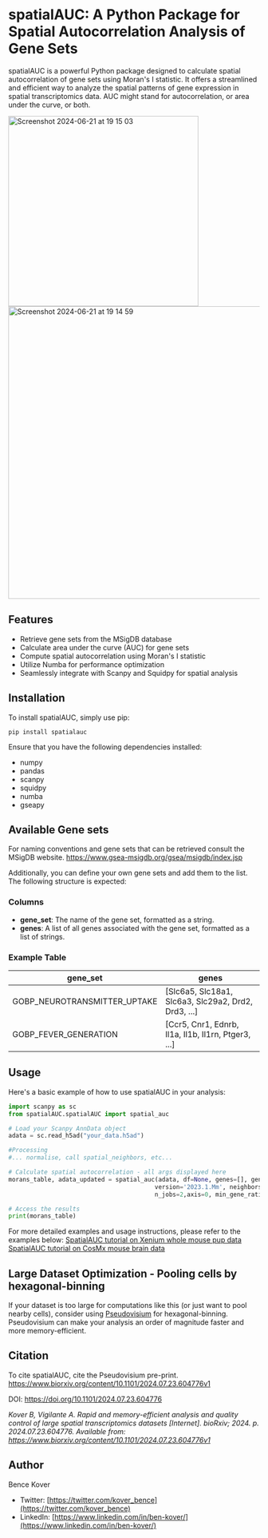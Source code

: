 # spatialAUC: A Python Package for Spatial Autocorrelation Analysis of Gene Sets

spatialAUC is a powerful Python package designed to calculate spatial autocorrelation of gene sets using Moran's I statistic. It offers a streamlined and efficient way to analyze the spatial patterns of gene expression in spatial transcriptomics data. AUC might stand for autocorrelation, or area under the curve, or both.

<img width="381" alt="Screenshot 2024-06-21 at 19 15 03" src="https://github.com/BKover99/spatialAUC/assets/91386576/5784116d-958c-4188-95c2-e2edfd9865cb">
<img width="586" alt="Screenshot 2024-06-21 at 19 14 59" src="https://github.com/BKover99/spatialAUC/assets/91386576/d63cbb5d-4aea-44b8-a444-6632a1ea9060">


## Features

- Retrieve gene sets from the MSigDB database
- Calculate area under the curve (AUC) for gene sets
- Compute spatial autocorrelation using Moran's I statistic
- Utilize Numba for performance optimization
- Seamlessly integrate with Scanpy and Squidpy for spatial analysis

## Installation

To install spatialAUC, simply use pip:

```shell
pip install spatialauc
```

Ensure that you have the following dependencies installed:

- numpy
- pandas
- scanpy
- squidpy
- numba
- gseapy

## Available Gene sets
For naming conventions and gene sets that can be retrieved consult the MSigDB website.
https://www.gsea-msigdb.org/gsea/msigdb/index.jsp

Additionally, you can define your own gene sets and add them to the list.
The following structure is expected:
 
 ### Columns
 
 - **gene_set**: The name of the gene set, formatted as a string.
 - **genes**: A list of all genes associated with the gene set, formatted as a list of strings.

 
 ### Example Table
 
 | gene_set                       | genes                                                                 |
 |--------------------------------|-----------------------------------------------------------------------|
 | GOBP_NEUROTRANSMITTER_UPTAKE   | [Slc6a5, Slc18a1, Slc6a3, Slc29a2, Drd2, Drd3, ...]                   |
 | GOBP_FEVER_GENERATION          | [Ccr5, Cnr1, Ednrb, Il1a, Il1b, Il1rn, Ptger3, ...]                   |



## Usage

Here's a basic example of how to use spatialAUC in your analysis:

```python
import scanpy as sc
from spatialAUC.spatialAUC import spatial_auc

# Load your Scanpy AnnData object
adata = sc.read_h5ad("your_data.h5ad")

#Processing
#... normalise, call spatial_neighbors, etc...

# Calculate spatial autocorrelation - all args displayed here
morans_table, adata_updated = spatial_auc(adata, df=None, genes=[], gene_sets=['m5.all', 'm2.all'],
                                         version='2023.1.Mm', neighbors_defined=True, n_perms=1000,
                                         n_jobs=2,axis=0, min_gene_ratio=0.3, min_gene_count=5)

# Access the results
print(morans_table)
```

For more detailed examples and usage instructions, please refer to the examples below:
[SpatialAUC tutorial on Xenium whole mouse pup data](https://github.com/BKover99/spatialAUC/blob/main/Tutorials/spatialAUC_tutorial_Xenium_whole_mouse_pup.ipynb)
[SpatialAUC tutorial on CosMx mouse brain data](https://github.com/BKover99/spatialAUC/blob/main/Tutorials/spatialAUC_tutorial_cosmx_mouse_brain.ipynb)
## Large Dataset Optimization - Pooling cells by hexagonal-binning

If your dataset is too large for computations like this (or just want to pool nearby cells), consider using [Pseudovisium](https://github.com/BKover99/Pseudovisium) for hexagonal-binning. Pseudovisium can make your analysis an order of magnitude faster and more memory-efficient.

## Citation
To cite spatialAUC, cite the Pseudovisium pre-print.
https://www.biorxiv.org/content/10.1101/2024.07.23.604776v1

DOI: https://doi.org/10.1101/2024.07.23.604776

*Kover B, Vigilante A. Rapid and memory-efficient analysis and quality control of large spatial transcriptomics datasets [Internet]. bioRxiv; 2024. p. 2024.07.23.604776. Available from: https://www.biorxiv.org/content/10.1101/2024.07.23.604776v1*


## Author

Bence Kover

- Twitter: [https://twitter.com/kover_bence](https://twitter.com/kover_bence)
- LinkedIn: [https://www.linkedin.com/in/ben-kover/](https://www.linkedin.com/in/ben-kover/)
